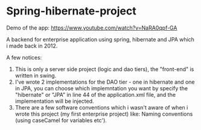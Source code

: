 Spring-hibernate-project
========================
Demo of the app: 
https://www.youtube.com/watch?v=NaRA0qpf-GA

A backend for enterprise application using spring, hibernate and JPA which i made back in 2012.

A few notices:

1. This is only a server side project (logic and dao tiers), the "front-end" is written in swing.
2. I've wrote 2 implementations for the DAO tier - one in hibernate and one in JPA, you can choose which implemntation you want by specify the "hibernate" or "JPA" in line 44 of the application.xml file, and the implementation will be injected.
3. There are a few software conventions which i wasn't aware of when i wrote this project (my first enterprise project) like:
   Naming conventions (using caseCamel for variables etc').
